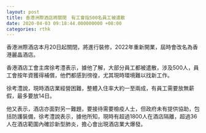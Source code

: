 ```yaml
---
layout: post
title: 香港洲際酒店將關閉　有工會指500名員工被遣散
date: 2020-04-03 09:18:44.000000000 +08:00
categories: rthk
---
```


香港洲際酒店本月20日起關閉，將進行裝修，2022年重新開業，屆時會改名為香港麗晶酒店。

香港酒店工會主席徐考澧表示，據他了解，大部分員工都被遣散，涉及500人，員工會按年資獲得補償，他們都感到徬徨，尤其現時環境難以找新工作。

徐考澧說，現時酒店業經營困難，整體入住率大約一至兩成，有員工需要放無薪假，最多要放14日。

他又表示，酒店亦面對另一難題，要接待需要檢疫人士，但政府未有提供協助，包括防護裝備，徐考澧說表示，據他所知，現時有超過1800人在酒店隔離，超過36人在酒店範圍內確診新型肺炎，擔心會出現酒店業大爆發。
